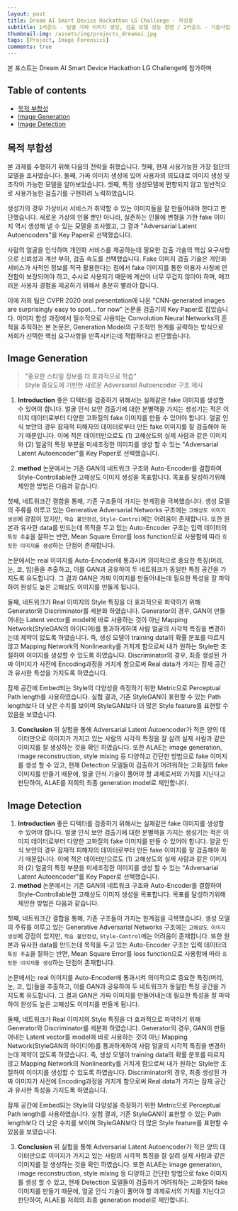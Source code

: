 ```yaml
---
layout: post
title: Dream AI Smart Device Hackathon LG Challenge - 작성중  
subtitle: 1라운드 - 팀별 가짜 이미지 생성, 검출 모델 성능 경쟁 / 2라운드 - 기술사업화 PT 경쟁
thumbnail-img: /assets/img/projects_dreamai.jpg 
tags: [Project, Image Forensics]
comments: true
---
```

본 포스트는 Dream AI Smart Device Hackathon LG Challenge에 참가하며

## Table of contents
- [목적 부합성](#목적-부합성)
- [Image Generation](#image-generation)
- [Image Detection](#image-detection)

## 목적 부합성
본 과제를 수행하기 위해 다음의 전략을 취했습니다. 첫째, 현재 사용가능한 가장 첨단의 모델을 조사였습니다. 둘째, 가짜 이미지 생성에 있어 사용자의 의도대로 이미지 생성 및 조작이 가능한 모델을 알아보았습니다. 셋째, 특정 생성모델에 편향되지 않고 일반적으로 사용가능한 검출기를 구현하려 노력하였습니다.

 생성기의 경우 가상비서 서비스가 취약할 수 있는 이미지들을 잘 만들어내야 한다고 판단했습니다. 새로운 가상의 인물 뿐만 아니라, 실존하는 인물에 변형을 가한 fake 이미지 역시 생성해 낼 수 있는 모델을 조사했고, 그 결과 "Adversarial Latent Autoencoders"을 Key Paper로 선택했습니다.

 사람의 얼굴을 인식하여 개인화 서비스를 제공하는데 필요한 검출 기술의 핵심 요구사항으로 신뢰성과 계산 부하, 검출 속도를 선택했습니다. Fake 이미지 검출 기술은 개인화 서비스가 사적인 정보를 적극 활용한다는 점에서 fake 이미지를 통한 이용자 사칭에 안전함이 보장되어야 하고, 수시로 사용되기 때문에 계산이 너무 무겁지 않아야 하며, 매끄러운 사용자 경험을 제공하기 위해서 충분히 빨라야 합니다.

 이에 저희 팀은 CVPR 2020 oral presentation에 나온 "CNN-generated images are surprisingly easy to spot... for now" 논문을 검출기의 Key Paper로 잡았습니다. 이미지 합성 과정에서 필수적으로 사용되는 Convolution Neural Networks의 흔적을 추적하는 본 논문은, Generation Model의 구조적인 한계를 공략하는 방식으로 저희가 선택한 핵심 요구사항을 만족시키는데 적합하다고 판단했습니다.

## Image Generation
> "중요한 스타일 정보를 더 효과적으로 학습"  
> Style 중요도에 기반한 새로운 Adversarial Autoencoder 구조 제시  

1. **Introduction**
 좋은 디텍터를 검증하기 위해서는 실제같은 fake 이미지를 생성할 수 있어야 합니다. 얼굴 인식 보안 검출기에 대한 분별력을 가지는 생성기는 적은 이미지 데이터로부터 다양한 고화질의 fake 이미지를 만들 수 있어야 합니다. 얼굴 인식 보안의 경우 잠재적 피해자의 데이터로부터 만든 fake 이미지를 잘 검출해야 하기 때문입니다. 이에  적은 데이터만으로도 (1) 고해상도의 실제 사람과 같은 이미지와 (2) 얼굴의 특정 부분을 미세조정한 이미지를 생성 할 수 있는 "Adversarial Latent Autoencoder"를 Key Paper로 선택했습니다.

2. **method**
  논문에서는 기존 GAN의 네트워크 구조와 Auto-Encoder를 결합하여 Style-Controllable한 고해상도 이미지 생성을 목표합니다. 목표를 달성하기위해 제안한 방법은 다음과 같습니다.


 첫째, 네트워크간 결합을 통해, 기존 구조들이 가지는 한계점을 극복했습니다. 생성 모델의 주류를 이루고 있는 Generative Adversarial Networks 구조에는 `고해상도 이미지 생성`에 강점이 있지만,  `학습 불안정성`, `Style-Control`에는 어려움이 존재합니다. 또한 원본과 유사한 data를 만드는데 목적을 두고 있는 Auto-Encoder 구조는 입력 데이터의 `특징 추출`을 잘하는 반면, Mean Square Error를 loss function으로 사용함에 따라 `흐릿한 이미지를 생성`하는 단점이 존재합니다.

 논문에서는 real 이미지를 Auto-Encoder에 통과시켜 의미적으로 중요한 특징(머리, 눈, 코, 입)들을 추출하고, 이를 GAN과 공유하여 두 네트워크가 동일한 특징 공간을 가지도록 유도합니다. 그 결과 GAN은 가짜 이미지를 만들어내는데 필요한 특성을 잘 파악하여 완성도 높은 고해상도 이미지를 만들게 됩니다.

 
 둘째, 네트워크가 Real 이미지의 Style 특징을 더 효과적으로 파악하기 위해 Generator와 Discriminator를 세분화 하였습니다. Generator의 경우, GAN이 만들어내는 Latent vector를 model에 바로 사용하는 것이 아닌 Mapping Network(StyleGAN의 아이디어)를 통과하게하여 사람 얼굴의 시각적 특징을 변경하는데 제약이 없도록 하였습니다. 즉, 생성 모델이 training data의 확률 분포를 따르지 않고 Mapping Network의 Nonlinearity를 거치게 함으로써 내가 원하는 Style만 조절하여 이미지를 생성할 수 있도록 하였습니다. Discriminator의 경우, 최종 생성된 가짜 이미지가 사전에 Encoding과정을 거치게 함으로써 Real data가 가지는 잠재 공간과 유사한 특성을 가지도록 하였습니다.

       

 
 잠재 공간에 Embed되는 Style의 다양성을 측정하기 위한 Metric으로 Perceptual Path length를 사용하였습니다. 실험 결과, 기존 StyleGAN이 표현할 수 있는 Path length보다 더 낮은 수치를 보이며 StyleGAN보다 더 많은 Style feature를 표현할 수 있음을 보였습니다.

3. **Conclusion**
 위 실험을 통해 Adversarial Latent Autoencoder가 적은 양의 데이터만으로 이미지가 가지고 있는 사람의 시각적 특징을 잘 살려 실제 사람과 같은 이미지를 잘 생성하는 것을 확인 하였습니다. 또한 ALAE는 image generation, image reconstruction, style mixing 등 다양하고 간단한 방법으로 fake 이미지를 생성 할 수 있고, 현재 Detection 모델들이 검출하기 어려워하는 고화질의 fake 이미지를 만들기 때문에, 얼굴 인식 기술이 풀어야 할 과제로서의 가치를 지닌다고 판단하여, ALAE를 저희의 최종 generation model로 제안합니다.

## Image Detection
1. **Introduction**
 좋은 디텍터를 검증하기 위해서는 실제같은 fake 이미지를 생성할 수 있어야 합니다. 얼굴 인식 보안 검출기에 대한 분별력을 가지는 생성기는 적은 이미지 데이터로부터 다양한 고화질의 fake 이미지를 만들 수 있어야 합니다. 얼굴 인식 보안의 경우 잠재적 피해자의 데이터로부터 만든 fake 이미지를 잘 검출해야 하기 때문입니다. 이에  적은 데이터만으로도 (1) 고해상도의 실제 사람과 같은 이미지와 (2) 얼굴의 특정 부분을 미세조정한 이미지를 생성 할 수 있는 "Adversarial Latent Autoencoder"를 Key Paper로 선택했습니다.
2. **method**
  논문에서는 기존 GAN의 네트워크 구조와 Auto-Encoder를 결합하여 Style-Controllable한 고해상도 이미지 생성을 목표합니다. 목표를 달성하기위해 제안한 방법은 다음과 같습니다.


 첫째, 네트워크간 결합을 통해, 기존 구조들이 가지는 한계점을 극복했습니다. 생성 모델의 주류를 이루고 있는 Generative Adversarial Networks 구조에는 `고해상도 이미지 생성`에 강점이 있지만,  `학습 불안정성`, `Style-Control`에는 어려움이 존재합니다. 또한 원본과 유사한 data를 만드는데 목적을 두고 있는 Auto-Encoder 구조는 입력 데이터의 `특징 추출`을 잘하는 반면, Mean Square Error를 loss function으로 사용함에 따라 `흐릿한 이미지를 생성`하는 단점이 존재합니다.

 논문에서는 real 이미지를 Auto-Encoder에 통과시켜 의미적으로 중요한 특징(머리, 눈, 코, 입)들을 추출하고, 이를 GAN과 공유하여 두 네트워크가 동일한 특징 공간을 가지도록 유도합니다. 그 결과 GAN은 가짜 이미지를 만들어내는데 필요한 특성을 잘 파악하여 완성도 높은 고해상도 이미지를 만들게 됩니다.

 둘째, 네트워크가 Real 이미지의 Style 특징을 더 효과적으로 파악하기 위해 Generator와 Discriminator를 세분화 하였습니다. Generator의 경우, GAN이 만들어내는 Latent vector를 model에 바로 사용하는 것이 아닌 Mapping Network(StyleGAN의 아이디어)를 통과하게하여 사람 얼굴의 시각적 특징을 변경하는데 제약이 없도록 하였습니다. 즉, 생성 모델이 training data의 확률 분포를 따르지 않고 Mapping Network의 Nonlinearity를 거치게 함으로써 내가 원하는 Style만 조절하여 이미지를 생성할 수 있도록 하였습니다. Discriminator의 경우, 최종 생성된 가짜 이미지가 사전에 Encoding과정을 거치게 함으로써 Real data가 가지는 잠재 공간과 유사한 특성을 가지도록 하였습니다.

 잠재 공간에 Embed되는 Style의 다양성을 측정하기 위한 Metric으로 Perceptual Path length를 사용하였습니다. 실험 결과, 기존 StyleGAN이 표현할 수 있는 Path length보다 더 낮은 수치를 보이며 StyleGAN보다 더 많은 Style feature를 표현할 수 있음을 보였습니다.

3. **Conclusion**
 위 실험을 통해 Adversarial Latent Autoencoder가 적은 양의 데이터만으로 이미지가 가지고 있는 사람의 시각적 특징을 잘 살려 실제 사람과 같은 이미지를 잘 생성하는 것을 확인 하였습니다. 또한 ALAE는 image generation, image reconstruction, style mixing 등 다양하고 간단한 방법으로 fake 이미지를 생성 할 수 있고, 현재 Detection 모델들이 검출하기 어려워하는 고화질의 fake 이미지를 만들기 때문에, 얼굴 인식 기술이 풀어야 할 과제로서의 가치를 지닌다고 판단하여, ALAE를 저희의 최종 generation model로 제안합니다.
